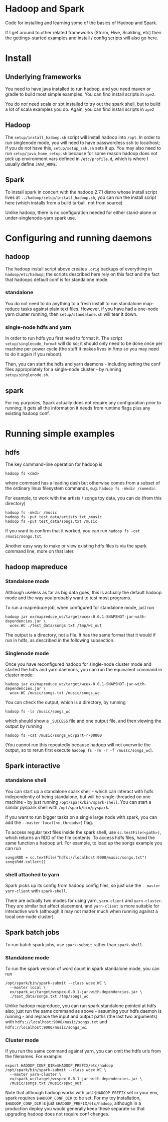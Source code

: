 # Hadoop and Spark

Code for installing and learning some of the basics of Hadoop
and Spark.

If I get around to other related frameworks (Storm, Hive, Scalding, etc) then
the gettings-started examples and install / config scripts will also go here.

# Install

## Underlying frameworks

You need to have java installed to run hadoop, and you need maven or gradle
to build most simple examples. You can find install scripts in `ape2`.

You do *not* need scala or sbt installed to try out the spark shell, but to
build a lot of scala examples you do. Again, you can find install scripts
in `ape2`

## Hadoop

The `setup/install_hadoop.sh` script will install hadoop into `/opt`. In
order to run singlenode mode, you will need to have passwordless ssh to
localhost; if you do not have this, `setup/setup_ssh.sh` sets it up. You
may also need to run `setup/java_home_setup.sh` because for some reason
hadoop does not pick up environment vars defined in `/etc/profile.d`, which
is where I usually define `JAVA_HOME.`

## Spark

To install spark in concert with the hadoop 2.7.1 distro whose install script
lives at `../hadoop/setup/install_hadoop.sh`, you can run the install
script here (which installs from a build tarball, not from source).

Unlike hadoop, there is no configuration needed for either stand-alone
or under-singlenode-yarn spark use.

# Configuring and running daemons

## hadoop

The hadoop install script above creates `.orig` backups of everything
in `hadoop/etc/hadoop`; the scripts described here rely on this fact and the
fact that hadoops default conf is for standalone mode.

### standalone

You do not need to do anything to a fresh install to run standalone map-reduce
tasks against plain text files. However, if you have had a one-node yarn
cluster running, then `setup/standalone.sh` will tear it down.

### single-node hdfs and yarn

In order to run hdfs you first need to format it. The script
`setup/singlenode_format` will do so; it should only need to be done once per
machine per power cycle (the stuff it makes lives in /tmp so you may need to
do it again if you reboot).

Then, you can start the hdfs and yarn daemons - including setting the conf
files appropriately for a single-node cluster - by running
`setup/singlenode.sh`.

## spark

For my purposes, Spark actually does not require any configuration prior to
running; it gets all the information it needs from runtime flags plus any
existing hadoop conf.

# Running simple examples

## hdfs

The key command-line operation for hadoop is
```
hadoop fs <cmd>
```
where command has a leading dash but otherwise comes from a subset of the
ordinary linux filesystem commands, e.g. `hadoop fs -mkdir /somedir`.

For example, to work with the artists / songs toy data, you can do (from
this directory)
```
hadoop fs -mkdir /music
hadoop fs -put test_data/artists.txt /music
hadoop fs -put test_data/songs.txt /music
```
If you want to confirm that it worked, you can run
`hadoop fs -cat /music/songs.txt`.

Another easy way to make or view existing hdfs files is via the spark command
line, more on that later.

## hadoop mapreduce

### Standalone mode

Although useless as far as big data goes, this is actually the default hadoop
mode and the way you probably want to test most programs.

To run a mapreduce job, when configured for standalone mode, just run
```
hadoop jar ex/mapreduce_wc/target/wcex-0.0.1-SNAPSHOT-jar-with-dependencies.jar \
  wcex.WC ./test_data/songs.txt /tmp/wc_out
```
The output is a directory, not a file. It has the same format that it would if
run in hdfs, as described in the following subsection.

### Singlenode mode

Once you have reconfigured hadoop for single-node cluster mode and started
the hdfs and yarn daemons, you can run the equivalent command in cluster mode:
```
hadoop jar ex/mapreduce_wc/target/wcex-0.0.1-SNAPSHOT-jar-with-dependencies.jar \
  wcex.WC /music/songs.txt /music/songs_wc
```
You can check the output, which is a directory, by running
```
hadoop fs -ls /music/songs_wc
```
which should show a `_SUCCESS` file and one output file, and then viewing
the output by running
```
hadoop fs -cat /music/songs_wc/part-r-00000
```
(You cannot run this repeatedly because hadoop will not overwrite the output,
so to rerun first execute `hadoop fs -rm -r -f /mussc/songs_wc`).

## Spark interactive

### standalone shell

You can start up a standalone spark shell - which can interact with hdfs
independently of being standalone, but will be single-threaded on one
machine - by just running `/opt/spark/bin/spark-shell`. You can start a
similar pyspark shell with `/opt/spark/bin/pyspark`.

If you want to run bigger tasks on a single large node with spark, you can
add the `--master local[<n_threads>]` flag.

To access regular text files inside the spark shell, use `sc.testFile(<path>)`,
which returns an RDD of the file contents. To access hdfs files, hand the
same function a hadoop url. For example, to load up the songs example you
can run
```
songsRDD = sc.textFile("hdfs://localhost:9000/music/songs.txt")
songsRdd.collect()
```

### shell attached to yarn

Spark picks up its config from hadoop config files, so just use the
`--master yarn-client` with `spark-shell`.

There are actually two modes for using yarn, `yarn-client` and `yarn-cluster`.
They are similar but affect placement, and `yarn-client` is more suitable
for interactive work (although it may not matter much when running against
a local one-node cluster).

## Spark batch jobs

To run batch spark jobs, use `spark-submit` rather than `spark-shell`.

### Standalone mode

To run the spark version of word count in spark standalone mode, you can
run
```
/opt/spark/bin/spark-submit --class wcex.WC \
  --master local \
  ex/spark_wc/target/wcspex-0.0.1-jar-with-dependencies.jar \
  ./test_data/songs.txt /tmp/songs_wc
```

Unlike hadoop mapreduce, you can run spark standalone pointed at hdfs also;
just run the same command as above - assuming your hdfs daemon is running -
and replace the input and output paths (the last two arguments) with
`hdfs://localhost:9000/music/songs.txt` and
`hdfs://localhost:9000/music/songs_wc`.

### Cluster mode

If you run the same command against yarn, you can omit the hdfs urls from
the filenames. For example:
```
export HADOOP_CONF_DIR=$HADOOP_PREFIX/etc/hadoop
/opt/spark/bin/spark-submit --class wcex.WC \
  --master yarn-cluster \
  ex/spark_wc/target/wcspex-0.0.1-jar-with-dependencies.jar \
  /music/songs.txt /music/spwc_out
```

Note that although hadoop works with just `$HADOOP_PREFIX` set in your
env, spark requires `$HADOOP_CONF_DIR` to be set. For my toy installation,
`$HADOOP_CONF_DIR` is just `$HADOOP_PREFIX/etc/hadoop`, although in a
production deploy you would generally keep these separate so that upgrading
hadoop does not require conf changes.
